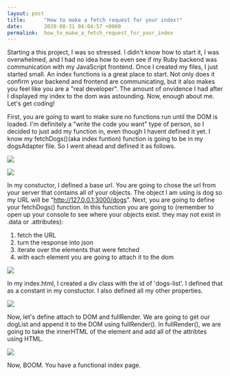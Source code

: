 ```yaml
---
layout: post
title:      "How to make a fetch request for your index!"
date:       2020-08-31 04:04:57 +0000
permalink:  how_to_make_a_fetch_request_for_your_index
---
```



Starting a this project, I was so stressed. I didn't know how to start it, I was overwhelmed, and I had no idea how to even see if my Ruby backend was communication with my JavaScript frontend. Once I created my files, I just started small. An index functions is a great place to start. Not only does it confirm your backend and frontend are communicating, but it also makes you feel like you are a "real developer". The amount of onvidence I had after I displayed my index to the dom was astounding. Now, enough about me. Let's get coding!

First, you are going to want to make sure no functions run until the DOM is loaded. I'm definitely a "write the code you want" type of person, so I decided to just add my function in, even though I havent defined it yet. I know my fetchDogs()(aka index funtion) function is going to be in my dogsAdapter file. So I went ahead and defined it as follows.

![](https://imgur.com/7E107zQ)

![](https://imgur.com/n9r2Jw1)


In my constuctor, I defined a base url. You are going to chose the url from your server that contains all of your objects. The object I am using is dog so my URL will be "http://127.0.0.1:3000/dogs". Next, you are going to define your fetchDogs() function. In this function you are going to (remember to open up your console to see where your objects exist. they may not exist in .data or .attributes):
1) fetch the URL
2) turn the response into json
3) iterate over the elements that were fetched
4) with each element you are going to attach it to the dom

![](https://imgur.com/CzpuO30)

In my index.html, I created a div class with the id of 'dogs-list'. I defined that as a constant in my constuctor. I also defined all my other properties. 

![](https://imgur.com/zfTBuzb)

Now, let's define attach to DOM and fullRender. We are going to get our dogList and append it to the DOM using fullRender(). In fullRender(), we are going to take the innerHTML of the element and add all of the attribtes using HTML.

![](https://imgur.com/jL5LhNE)

Now, BOOM. You have a functional index page.




